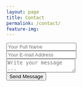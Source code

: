 ```yaml
---
layout: page
title: Contact
permalink: /contact/
feature-img:
---
```

<form action="https://getsimpleform.com/messages?form_api_token=form_api_token=507c49c46e77f83c71f31ac957c77fef" method="post">
  <!-- the redirect_to is optional, the form will redirect to the referrer on submission -->
  <input type='hidden' name='redirect_to' value='https://napratt.com' />

  <input type='text' name='name' placeholder='Your Full Name' />
  <br>
  <input type='email' name='email' placeholder='Your E-mail Address' />
  <br>
  <textarea name='message' placeholder='Write your message ...'></textarea>
  <br>

  <input type='submit' value='Send Message' />
</form>
